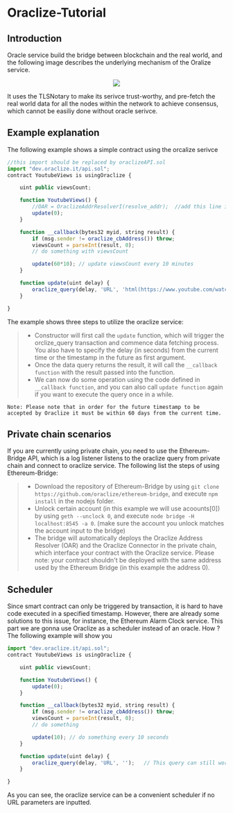 # Oraclize-Tutorial
## Introduction
Oracle service build the bridge between blockchain and the real world, and the following image describes the underlying mechanism of the Oralize service.

<p align=center>
<img src="https://docs.oraclize.it/images/flowchart.png">
</p>

It uses the TLSNotary to make its serivce trust-worthy, and pre-fetch the real world data for all the nodes within the network to achieve consensus, which cannot be easiliy done without oracle serivce.

## Example explanation
The following example shows a simple contract using the orcalize serivce

```javascript
//this import should be replaced by oraclizeAPI.sol
import "dev.oraclize.it/api.sol";
contract YoutubeViews is usingOraclize {

    uint public viewsCount;

    function YoutubeViews() {
        //OAR = OraclizeAddrResolverI(resolve_addr);  //add this line if you are using Oraclize in private chain environment
        update(0);
    }

    function __callback(bytes32 myid, string result) {
        if (msg.sender != oraclize_cbAddress()) throw;
        viewsCount = parseInt(result, 0);
        // do something with viewsCount

        update(60*10); // update viewsCount every 10 minutes
    }

    function update(uint delay) {
        oraclize_query(delay, 'URL', 'html(https://www.youtube.com/watch?v=9bZkp7q19f0).xpath(//*[contains(@class, "watch-view-count")]/text())');
    }

}
```
The example shows three steps to utilize the oraclize service:
> + Constructor will first call the `update` function, which will trigger the orclize_query transaction and commence data fetching process. You also have to specify the delay (in seconds) from the current time or the timestamp in the future as first argument.
> + Once the data query returns the result, it will call the `__callback function` with the result passed into the function.
> + We can now do some operation using the code defined in `__callback function`, and you can also call `update function` again if you want to execute the query once in a while.

``Note: Please note that in order for the future timestamp to be accepted by Oraclize it must be within 60 days from the current time. ``

## Private chain scenarios
If you are currently using private chain, you need to use the Ethereum-Bridge API, which is a log listener listens to the oraclize query from private chain and connect to oraclize service. The following list the steps of using Ethereum-Bridge:
> + Download the repository of Ethereum-Bridge by using `git clone https://github.com/oraclize/ethereum-bridge`, and execute `npm install` in the nodejs folder.
> + Unlock certain account (in this example we will use acoounts[0]) by using `geth --unclock 0`, and execute `node bridge -H localhost:8545 -a 0`. (make sure the account you unlock matches the account input to the bridge)
> + The bridge will automatically deploys the Oraclize Address Resolver (OAR) and the Oraclize Connector in the private chain, which interface your contract with the Oraclize service. Please note: your contract shouldn't be deployed with the same address used by the Ethereum Bridge (in this example the address 0).

## Scheduler
Since smart contract can only be triggered by transaction, it is hard to have code executed in a specified timestamp. However, there are already some solutions to this issue, for instance, the Ethereum Alarm Clock service.
This part we are gonna use Oraclize as a scheduler instead of an oracle. How ? The following example will show you
```javascript
import "dev.oraclize.it/api.sol";
contract YoutubeViews is usingOraclize {

    uint public viewsCount;

    function YoutubeViews() {
        update(0);
    }

    function __callback(bytes32 myid, string result) {
        if (msg.sender != oraclize_cbAddress()) throw;
        viewsCount = parseInt(result, 0);
        // do something 

        update(10); // do something every 10 seconds
    }

    function update(uint delay) {
        oraclize_query(delay, 'URL', '');   // This query can still work without the URL parameters
    }

}
```
As you can see, the oraclize service can be a convenient scheduler if no URL parameters are inputted. 
